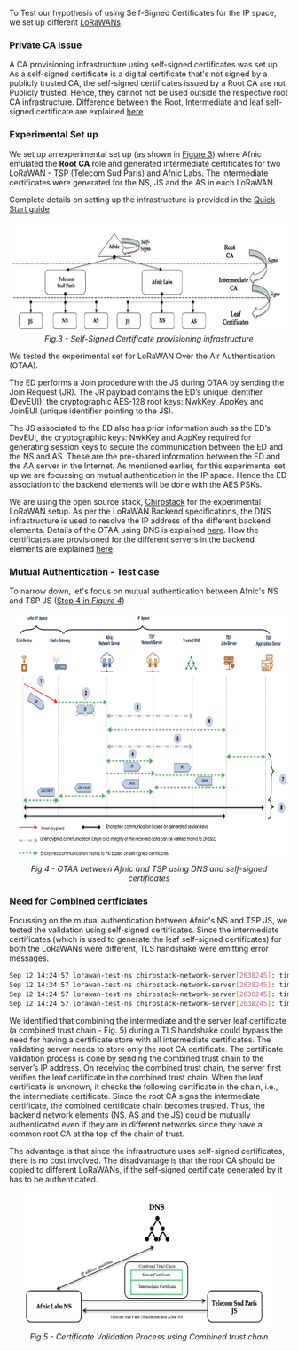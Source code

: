 To Test our hypothesis of using Self-Signed Certificates for the IP space, we set up different [LoRaWANs](https://github.com/AFNIC/IoTRoam-Tutorial/blob/master/QuickStart.md).  

### Private CA issue

A CA provisioning infrastructure using self-signed certificates was set up. As a self-signed certificate is a digital certificate that's not signed by a publicly trusted CA, the self-signed certificates issued by a Root CA are not Publicly trusted. Hence, they cannot not be used outside the respective root CA infrastructure. Difference between the Root, Intermediate and leaf self-signed certificate are explained [here](https://github.com/AFNIC/IoTRoam-Tutorial/blob/master/Certificates-Tutorial.md#root-certificate)


### Experimental Set up

We set up an experimental set up (as shown in [Figure 3](Figures/CA_Provisioning_Architecture.png)) where Afnic emulated the **Root CA** role and generated intermediate certificates for two LoRaWAN - TSP (Telecom Sud Paris) and Afnic Labs.
The intermediate certificates were generated for the NS, JS and the AS in each LoRaWAN. 


Complete details on setting up the infrastructure is provided in the [Quick Start guide](https://github.com/AFNIC/IoTRoam-Tutorial/blob/master/QuickStart.md)

<p align="center">
  <img width="550" height="200" src="https://github.com/AFNIC/Mutual-Authentication-via-DANE/blob/main/Figures/CA_Provisioning_Architecture.png">
  <br>
  <em> Fig.3 - Self-Signed Certificate provisioning infrastructure </figcaption> </em>
</p>

We tested the experimental set for LoRaWAN Over the Air Authentication (OTAA). 

The ED performs a Join procedure with the JS during OTAA by sending the Join Request (JR). The JR payload contains the ED’s unique identifier (DevEUI), the cryptographic AES-128 root keys: NwkKey, AppKey and JoinEUI (unique identifier pointing to the JS).  

The JS associated to the ED also has prior information such as the ED’s DevEUI, the cryptographic keys: NwkKey and AppKey required for generating session keys to secure the communication between the ED and the NS and AS. These are the pre-shared information between the ED and the AA server in the Internet. As mentioned earlier, for this experimental set up we are focussing on mutual authentication in the IP space. Hence the ED association to the backend elements will be done with the AES PSKs.

We are using the open source stack, [Chirpstack](https://chirpstack.io/) for the experimental LoRaWAN setup. As per the LoRaWAN Backend specifications, the DNS infrastructure is used to resolve the IP address of the different backend elements. Details of the OTAA using DNS is explained [here](https://github.com/AFNIC/IoTRoam-Tutorial/blob/master/OTAA-Using-DNS.md). How the certificates are provisioned for the different servers in the backend elements are explained [here](https://github.com/AFNIC/IoTRoam-Tutorial/blob/master/Certificates-Tutorial.md#certificate-setup). 

### Mutual Authentication - Test case

To narrow down, let's focus on mutual authentication between Afnic's NS and TSP JS ([Step 4 in *Figure 4*](/Figures/OTAA-Test-Case.png))

<p align="center">
  <img width="750" height="450" src="https://github.com/AFNIC/Mutual-Authentication-via-DANE/blob/main/Figures/OTAA-Test-Case.png">
  <br>
  <em> Fig.4 - OTAA between Afnic and TSP using DNS and self-signed certificates </figcaption> </em>
</p>


### Need for Combined certficiates

Focussing on the mutual authentication between Afnic's NS and TSP JS, we tested the validation using self-signed certificates. Since the intermediate certificates (which is used to generate the leaf self-signed certificates) for both the LoRaWANs were different, TLS handshake were emitting error messages. 

```sh
Sep 12 14:24:57 lorawan-test-ns chirpstack-network-server[2638245]: time="2022-09-12T14:24:57.761331841Z" level=info msg="Creating new LoRaWan client" client_name= tls_cert=/home/lorawan/certificates/certs/application-server/join-api/client/application-server-join-api-client-combined.pem tls_key=/home/lorawan/certificates/certs/application-server/join-api/client/application-server-join-api-client-key.pem
Sep 12 14:24:57 lorawan-test-ns chirpstack-network-server[2638245]: time="2022-09-12T14:24:57.795006087Z" level=info msg="creating application-server client" server="141.95.165.32:8001"
Sep 12 14:24:57 lorawan-test-ns chirpstack-network-server[2638245]: time="2022-09-12T14:24:57.835000174Z" level=info msg="finished client unary call" ctx_id=d6ff741c-b81d-4753-9f27-772220f4af99 grpc.code=OK grpc.ctx_id=12a0e23b-d62d-4a0d-af7b-1693f8fe2152 grpc.duration=12.509311ms grpc.method=HandleError grpc.service=as.ApplicationServerService span.kind=client system=grpc
Sep 12 14:24:57 lorawan-test-ns chirpstack-network-server[2638245]: time="2022-09-12T14:24:57.835878656Z" level=error msg="uplink: processing uplink frame error" ctx_id=d6ff741c-b81d-4753-9f27-772220f4af99 error="join-request to join-server error: http post error: Post \"https://js.dance-paper.iot.rd.nic.fr:8003\": x509: certificate is valid for localhost, not js.dance-paper.iot.rd.nic.fr"
```

We identified that combining the intermediate and the server leaf certificate (a combined trust chain - Fig. 5) during a TLS handshake could bypass the need for having a certificate store with all intermediate certificates. The validating server needs to store only the root CA certificate. The certificate validation process is done by sending the combined trust chain to the server’s IP address. On receiving the combined trust chain, the server first verifies the leaf certificate in the combined trust chain. When the leaf certificate is unknown, it checks the following certificate in the chain, i.e., the intermediate certificate. Since the root CA signs the intermediate certificate, the combined certificate chain becomes trusted. Thus, the backend network elements (NS, AS and the JS) could be mutually authenticated even if they are in different networks since they have a common root CA at the top of the chain of trust.

The advantage is that since the infrastructure uses self-signed certificates, there is no cost involved. The disadvantage is that the root CA should be copied to different LoRaWANs, if the self-signed certificate generated by it has to be authenticated. 

<p align="center">
  <img width="450" height="250" src="https://github.com/AFNIC/Mutual-Authentication-via-DANE/blob/main/Figures/CA_Validation_Architecture.png">
  <br>
  <em> Fig.5 - Certificate Validation Process using Combined trust chain </figcaption> </em>
</p>


